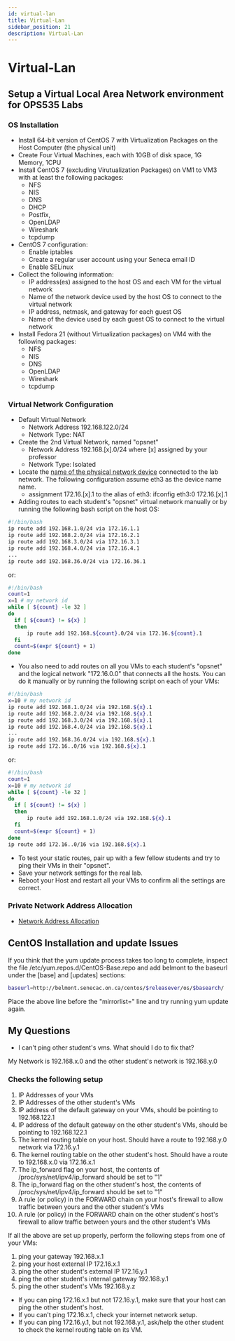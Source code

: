 ```yaml
---
id: virtual-lan
title: Virtual-Lan
sidebar_position: 21
description: Virtual-Lan
---
```


# Virtual-Lan

## Setup a Virtual Local Area Network environment for OPS535 Labs

### OS Installation

- Install 64-bit version of CentOS 7 with Virtualization Packages on the Host Computer (the physical unit)
- Create Four Virtual Machines, each with 10GB of disk space, 1G Memory, 1CPU
- Install CentOS 7 (excluding Virutualization Packages) on VM1 to VM3 with at least the following packages:
    + NFS
    + NIS
    + DNS
    + DHCP
    + Postfix,
    + OpenLDAP
    + Wireshark
    + tcpdump
- CentOS 7 configuration:
    + Enable iptables
    + Create a regular user account using your Seneca email ID
    + Enable SELinux
- Collect the following information:
    + IP address(es) assigned to the host OS and each VM for the virtual network
    + Name of the network device used by the host OS to connect to the virtual network
    + IP address, netmask, and gateway for each guest OS
    + Name of the device used by each guest OS to connect to the virtual network
- Install Fedora 21 (without Virtualization packages) on VM4 with the following packages:
    + NFS
    + NIS
    + DNS
    + OpenLDAP
    + Wireshark
    + tcpdump

### Virtual Network Configuration

- Default Virtual Network
    + Network Address 192.168.122.0/24
    + Network Type: NAT
- Create the 2nd Virtual Network, named "opsnet"
    + Network Address 192.168.\[x\].0/24 where \[x\] assigned by your professor
    + Network Type: Isolated
- Locate the [name of the physical network device](./get-device-name.md) connected to the lab network. The following configuration assume eth3 as the device name name.
    + assignment 172.16.\[x\].1 to the alias of eth3: ifconfig eth3:0 172.16.\[x\].1
- Adding routes to each student's "opsnet" virtual network manually or by running the following bash script on the host OS:

```bash
#!/bin/bash
ip route add 192.168.1.0/24 via 172.16.1.1
ip route add 192.168.2.0/24 via 172.16.2.1
ip route add 192.168.3.0/24 via 172.16.3.1
ip route add 192.168.4.0/24 via 172.16.4.1
...
ip route add 192.168.36.0/24 via 172.16.36.1
```

or:

```bash
#!/bin/bash
count=1
x=1 # my network id
while [ ${count} -le 32 ]
do
  if [ ${count} != ${x} ]
  then
      ip route add 192.168.${count}.0/24 via 172.16.${count}.1
  fi
  count=$(expr ${count} + 1)
done
```

- You also need to add routes on all you VMs to each student's "opsnet" and the logical network "172.16.0.0" that connects all the hosts. You can do it manually or by running the following script on each of your VMs:

```bash
#!/bin/bash
x=10 # my network id
ip route add 192.168.1.0/24 via 192.168.${x}.1
ip route add 192.168.2.0/24 via 192.168.${x}.1
ip route add 192.168.3.0/24 via 192.168.${x}.1
ip route add 192.168.4.0/24 via 192.168.${x}.1
...
ip route add 192.168.36.0/24 via 192.168.${x}.1
ip route add 172.16..0/16 via 192.168.${x}.1
```

or:

```bash
#!/bin/bash
count=1
x=10 # my network id
while [ ${count} -le 32 ]
do
  if [ ${count} != ${x} ]
  then
      ip route add 192.168.1.0/24 via 192.168.${x}.1
  fi
  count=$(expr ${count} + 1)
done
ip route add 172.16..0/16 via 192.168.${x}.1
```

- To test your static routes, pair up with a few fellow students and try to ping their VMs in their "opsnet".
- Save your network settings for the real lab.
- Reboot your Host and restart all your VMs to confirm all the settings are correct.

### Private Network Address Allocation

- [Network Address Allocation](./network-address.md)

## CentOS Installation and update Issues

If you think that the yum update process takes too long to complete, inspect the file /etc/yum.repos.d/CentOS-Base.repo and add belmont to the baseurl under the \[base\] and \[updates\] sections:

```bash
baseurl=http://belmont.senecac.on.ca/centos/$releasever/os/$basearch/
```

Place the above line before the "mirrorlist=" line and try running yum update again.

## My Questions

- I can't ping other student's vms. What should I do to fix that?

My Network is 192.168.x.0 and the other student's network is 192.168.y.0

### Checks the following setup

1. IP Addresses of your VMs
2. IP Addresses of the other student's VMs
3. IP address of the default gateway on your VMs, should be pointing to 192.168.122.1
4. IP address of the default gateway on the other student's VMs, should be pointing to 192.168.122.1
5. The kernel routing table on your host. Should have a route to 192.168.y.0 network via 172.16.y.1
6. The kernel routing table on the other student's host. Should have a route to 192.168.x.0 via 172.16.x.1
7. The ip_forward flag on your host, the contents of /proc/sys/net/ipv4/ip_forward should be set to "1"
8. The ip_forward flag on the other student's host, the contents of /proc/sys/net/ipv4/ip_forward should be set to "1"
9. A rule (or policy) in the FORWARD chain on your host's firewall to allow traffic between yours and the other student's VMs
10. A rule (or policy) in the FORWARD chain on the other student's host's firewall to allow traffic between yours and the other student's VMs

If all the above are set up properly, perform the following steps from one of your VMs:

1. ping your gateway 192.168.x.1
2. ping your host external IP 172.16.x.1
3. ping the other student's external IP 172.16.y.1
4. ping the other student's internal gateway 192.168.y.1
5. ping the other student's VMs 192.168.y.z

- If you can ping 172.16.x.1 but not 172.16.y.1, make sure that your host can ping the other student's host.
- If you can't ping 172.16.x.1, check your internet network setup.
- If you can ping 172.16.y.1, but not 192.168.y.1, ask/help the other student to check the kernel routing table on its VM.
